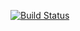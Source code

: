 
[![Build Status](https://travis-ci.org/sneumann/CAMERA.svg?branch=devel)](https://travis-ci.org/sneumann/CAMERA)
